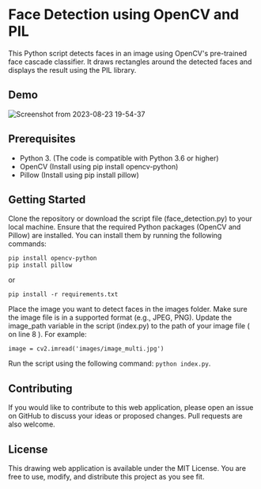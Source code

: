# Face Detection using OpenCV and PIL


This Python script detects faces in an image using OpenCV's pre-trained face cascade classifier. It draws rectangles around the detected faces and displays the result using the PIL library.

## Demo

![Screenshot from 2023-08-23 19-54-37](https://github.com/mdjamilkashemporosh/FaceDetectify/assets/50365984/4525e10d-2f07-4663-ae61-bf2a4c92629e)


## Prerequisites

- Python 3. (The code is compatible with Python 3.6 or higher)
- OpenCV (Install using pip install opencv-python)
- Pillow (Install using pip install pillow)

## Getting Started

Clone the repository or download the script file (face_detection.py) to your local machine.
Ensure that the required Python packages (OpenCV and Pillow) are installed. You can install them by running the following commands:

```
pip install opencv-python
pip install pillow
```
or 

```
pip install -r requirements.txt
```
Place the image you want to detect faces in the images folder. Make sure the image file is in a supported format (e.g., JPEG, PNG).
Update the image_path variable in the script (index.py) to the path of your image file ( on line 8 ). For example:

```
image = cv2.imread('images/image_multi.jpg')
```

Run the script using the following command: ```python index.py```.

## Contributing

If you would like to contribute to this web application, please open an issue on GitHub to discuss your ideas or proposed changes. Pull requests are also welcome.

## License

This drawing web application is available under the MIT License. You are free to use, modify, and distribute this project as you see fit.
